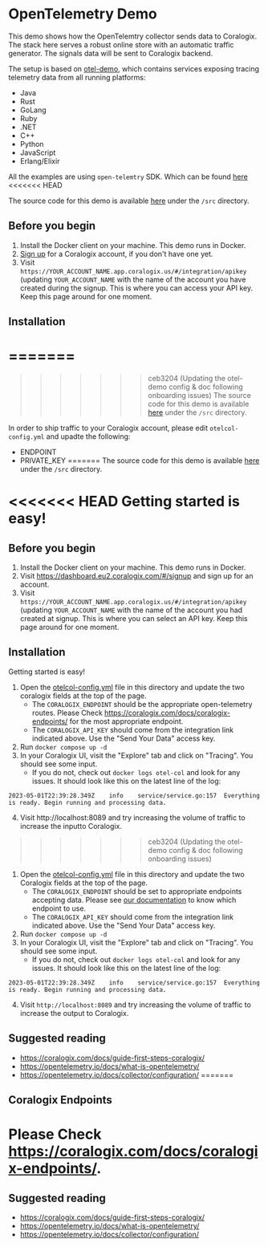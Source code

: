 # OpenTelemetry Demo

This demo shows how the OpenTelemtry collector sends data to Coralogix. The stack here serves
a robust online store with an automatic traffic generator. The signals data will be sent to Coralogix backend.

The setup is based on [otel-demo](https://github.com/open-telemetry/opentelemetry-demo/tree/v0.3.1-alpha), which contains services exposing tracing telemetry data from all running platforms:
* Java
* Rust
* GoLang
* Ruby
* .NET
* C++
* Python
* JavaScript
* Erlang/Elixir

All the examples are using `open-telemtry` SDK. Which can be found [here](https://opentelemetry.io/docs/instrumentation/)
<<<<<<< HEAD

The source code for this demo is available [here](https://github.com/open-telemetry/opentelemetry-demo/tree/v0.3.1-alpha) under the `/src` directory. 

## Before you begin

1. Install the Docker client on your machine. This demo runs in Docker.
2. [Sign up](https://dashboard.eu2.coralogix.com/#/signup) for a Coralogix account, if you don't have one yet. 
3. Visit `https://YOUR_ACCOUNT_NAME.app.coralogix.us/#/integration/apikey` (updating `YOUR_ACCOUNT_NAME`
   with the name of the account you have created during the signup. This is where you can access your API key. 
   Keep this page around for one moment.

## Installation
=======
=======
>>>>>>> ceb3204 (Updating the otel-demo config & doc following onboarding issues)
The source code for this demo is available [here](https://github.com/open-telemetry/opentelemetry-demo/tree/v0.3.1-alpha) under the `/src` directory.

In order to ship traffic to your Coralogix account, please edit `otelcol-config.yml` and upadte the following:
* ENDPOINT
* PRIVATE_KEY
=======
The source code for this demo is available [here](https://github.com/open-telemetry/opentelemetry-demo/tree/v0.3.1-alpha) under the `/src` directory. 

<<<<<<< HEAD
Getting started is easy! 
=======
## Before you begin

1. Install the Docker client on your machine. This demo runs in Docker.
2. Visit https://dashboard.eu2.coralogix.com/#/signup and sign up for an account. 
3. Visit `https://YOUR_ACCOUNT_NAME.app.coralogix.us/#/integration/apikey` (updating `YOUR_ACCOUNT_NAME`
   with the name of the account you had created at signup. This is where you can select an API key. 
   Keep this page around for one moment.

## Installation

Getting started is easy!

1. Open the [otelcol-config.yml](https://github.com/coralogix/telemetry-shippers/blob/master/otel-agent/examples/otel-demo-docker-compose/otelcol-config.yml)
   file in this directory and update the two coralogix fields at the top of the page.
   * The `CORALOGIX_ENDPOINT` should be the appropriate open-telemetry routes. Please Check
     https://coralogix.com/docs/coralogix-endpoints/ for the most appropriate endpoint.
   * The `CORALOGIX_API_KEY` should come from the integration link indicated above. Use the "Send Your Data"
     access key.
2. Run `docker compose up -d`
3. In your Coralogix UI, visit the "Explore" tab and click on "Tracing". You should see some input.
   * If you do not, check out `docker logs otel-col` and look for any issues. It should look like this
   on the latest line of the log:
```
2023-05-01T22:39:28.349Z	info	service/service.go:157	Everything is ready. Begin running and processing data.
```
4. Visit http://localhost:8089 and try increasing the volume of traffic to increase the inputto Coralogix.
>>>>>>> ceb3204 (Updating the otel-demo config & doc following onboarding issues)

1. Open the [otelcol-config.yml](https://github.com/coralogix/telemetry-shippers/blob/master/otel-agent/examples/otel-demo-docker-compose/otelcol-config.yml)
   file in this directory and update the two Coralogix fields at the top of the page.
   * The `CORALOGIX_ENDPOINT` should be set to appropriate endpoints accepting data. Please see [our documentation](https://coralogix.com/docs/coralogix-endpoints/) to know which endpoint to use. 
   * The `CORALOGIX_API_KEY` should come from the integration link indicated above. Use the "Send Your Data"
     access key.
2. Run `docker compose up -d`
3. In your Coralogix UI, visit the "Explore" tab and click on "Tracing". You should see some input.
   * If you do not, check out `docker logs otel-col` and look for any issues. It should look like this
   on the latest line of the log:
```
2023-05-01T22:39:28.349Z	info	service/service.go:157	Everything is ready. Begin running and processing data.
```
4. Visit `http://localhost:8089` and try increasing the volume of traffic to increase the output to Coralogix.

## Suggested reading

* https://coralogix.com/docs/guide-first-steps-coralogix/
* https://opentelemetry.io/docs/what-is-opentelemetry/
* https://opentelemetry.io/docs/collector/configuration/
=======
## Coralogix Endpoints

Please Check https://coralogix.com/docs/coralogix-endpoints/.
=======
## Suggested reading

* https://coralogix.com/docs/guide-first-steps-coralogix/
* https://opentelemetry.io/docs/what-is-opentelemetry/
* https://opentelemetry.io/docs/collector/configuration/
